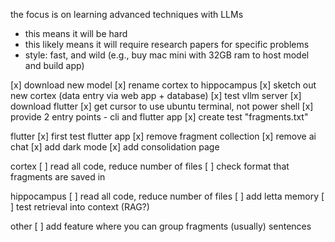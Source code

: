 the focus is on learning advanced techniques with LLMs
- this means it will be hard
- this likely means it will require research papers for specific problems
- style: fast, and wild (e.g., buy mac mini with 32GB ram to host model and build app)



[x] download new model
[x] rename cortex to hippocampus
[x] sketch out new cortex (data entry via web app + database)
[x] test vllm server 
[x] download flutter
[x] get cursor to use ubuntu terminal, not power shell
[x] provide 2 entry points - cli and flutter app
[x] create test "fragments.txt"

flutter
[x] first test flutter app 
[x] remove fragment collection
[x] remove ai chat
[x] add dark mode
[x] add consolidation page

cortex
[ ] read all code, reduce number of files
[ ] check format that fragments are saved in

hippocampus
[ ] read all code, reduce number of files
[ ] add letta memory
[ ] test retrieval into context (RAG?)


other
[ ] add feature where you can group fragments (usually) sentences

